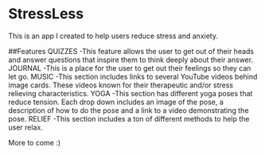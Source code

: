 # StressLess
This is an app I created to help users reduce stress and anxiety. 

##Features
QUIZZES -This feature allows the user to get out of their heads and answer questions 
that inspire them to think deeply about their answer.
JOURNAL -This is a place for the user to get out their feelings so they can let go.
MUSIC -This section includes links to several YouTube videos behind image cards. These videos
known for their therapeutic and/or stress relieving characteristics.
YOGA -This section has different yoga poses that reduce tension. Each drop down
includes an image of the pose, a description of how to do the pose and a link to 
a video demonstrating the pose.
RELIEF -This section includes a ton of different methods to help the user relax. 

More to come :)
